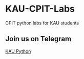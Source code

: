 # KAU-CPIT-Labs
CPIT python labs for KAU students

## Join us on Telegram
  [KAU Python](https://t.me/KauPython2020)